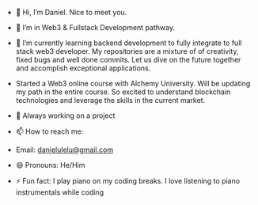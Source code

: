 - 👋 Hi, I’m Daniel. Nice to meet you.
- 👀 I’m in Web3 & Fullstack Development pathway.
- 🌱 I’m currently learning backend development to fully integrate to full stack web3 developer. My repositories are a mixture of of creativity, fixed bugs and well done commits. Let us dive on the future together and accomplish exceptional applications.
- Started a Web3 online course with Alchemy University. Will be updating my path in the entire course. So excited to understand blockchain technologies and leverage the skills in the current market.
- 💞️ Always working on a project 
- 📫 How to reach me:
- Email: danielulelu@gmail.com

- 😄 Pronouns: He/Him
- ⚡ Fun fact: I play piano on my coding breaks. I love listening to piano instrumentals while coding

<!---
danielulelu/danielulelu is a ✨ special ✨ repository because its `README.md` (this file) appears on your GitHub profile.
You can click the Preview link to take a look at your changes.
--->
